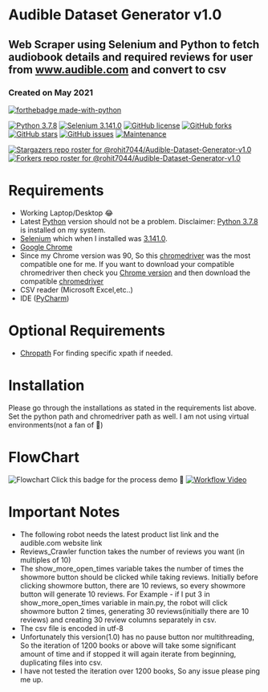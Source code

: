 # Audible Dataset Generator v1.0
## Web Scraper using Selenium and Python to fetch audiobook details and required reviews for user from www.audible.com and convert to csv
### Created on May 2021
[![forthebadge made-with-python](http://ForTheBadge.com/images/badges/made-with-python.svg)](https://www.python.org/)

[![Python 3.7.8](https://img.shields.io/badge/python-3.7.8-blue.svg)](https://www.python.org/downloads/release/python-378/)
[![Selenium 3.141.0](https://img.shields.io/badge/Selenium-3.141.0-blue)](https://selenium-python.readthedocs.io/)
[![GitHub license](https://img.shields.io/github/license/rohit7044/Audible-Dataset-Generator-v1.0)](https://github.com/rohit7044/Audible-Dataset-Generator-v1.0/blob/main/LICENSE)
[![GitHub forks](https://img.shields.io/github/forks/rohit7044/Audible-Dataset-Generator-v1.0)](https://github.com/rohit7044/Audible-Dataset-Generator-v1.0/network)
[![GitHub stars](https://img.shields.io/github/stars/rohit7044/Audible-Dataset-Generator-v1.0)](https://github.com/rohit7044/Audible-Dataset-Generator-v1.0/stargazers)
[![GitHub issues](https://img.shields.io/github/issues/rohit7044/Audible-Dataset-Generator-v1.0)](https://github.com/rohit7044/Audible-Dataset-Generator-v1.0/issues)
[![Maintenance](https://img.shields.io/badge/Maintained%3F-yes-green.svg)](https://github.com/rohit7044/Audible-Dataset-Generator-v1.0/graphs/commit-activity)

[![Stargazers repo roster for @rohit7044/Audible-Dataset-Generator-v1.0](https://reporoster.com/stars/rohit7044/Audible-Dataset-Generator-v1.0)](https://github.com/rohit7044/Audible-Dataset-Generator-v1.0/stargazers)
[![Forkers repo roster for @rohit7044/Audible-Dataset-Generator-v1.0](https://reporoster.com/forks/rohit7044/Audible-Dataset-Generator-v1.0)](https://github.com/rohit7044/Audible-Dataset-Generator-v1.0/network/members)
# Requirements
- Working Laptop/Desktop 😂
- Latest [Python](https://www.python.org/downloads/) version should not be a problem.
  Disclaimer: [Python 3.7.8](https://www.python.org/downloads/release/python-378/) is installed on my system.
- [Selenium](https://selenium-python.readthedocs.io/) which when I installed was [3.141.0](https://pypi.org/project/selenium/).
- [Google Chrome](https://www.google.com/intl/en_in/chrome/)
- Since my Chrome version was 90, So this [chromedriver](https://chromedriver.storage.googleapis.com/index.html?path=90.0.4430.24/) was the most compatible one for me. If you want   to download your compatible chromedriver then check you [Chrome version](https://www.google.com/chrome/update/) and then download the compatible [chromedriver](https://chromedriver.chromium.org/downloads)
- CSV reader (Microsoft Excel,etc..)
- IDE ([PyCharm](https://www.jetbrains.com/pycharm/download/#section=windows))
# Optional Requirements
- [Chropath](https://chrome.google.com/webstore/detail/chropath/ljngjbnaijcbncmcnjfhigebomdlkcjo) For finding specific xpath if needed.
# Installation
Please go through the installations as stated in the requirements list above.
Set the python path and chromedriver path as well. I am not using virtual environments(not a fan of 🐍)

# FlowChart
![Flowchart](https://lucid.app/publicSegments/view/7d5f80b0-4a80-47f4-bf08-1a83357af28d/image.jpeg)
Click this badge for the process demo 🔭 [![Workflow Video](https://img.shields.io/badge/YouTube-Workflow-red)](https://www.youtube.com/watch?v=9EtaHr72w1M)

# Important Notes
- The following robot needs the latest product list link and the audible.com website link
- Reviews_Crawler function takes the number of reviews you want (in multiples of 10)
- The show_more_open_times variable takes the number of times the showmore button should be clicked while taking reviews. Initially before clicking showmore button, there are 10 reviews, so every showmore button will generate 10 reviews. For Example - if I put 3 in show_more_open_times variable in main.py, the robot will click showmore button 2 times, generating 30 reviews(initially there are 10 reviews) and creating 30 review columns separately in csv.
- The csv file is encoded in utf-8
- Unfortunately this version(1.0) has no pause button nor multithreading, So the iteration of 1200 books or above will take some significant amount of time and if stopped it will again iterate from beginning, duplicating files into csv.
- I have not tested the iteration over 1200 books, So any issue please ping me up.
